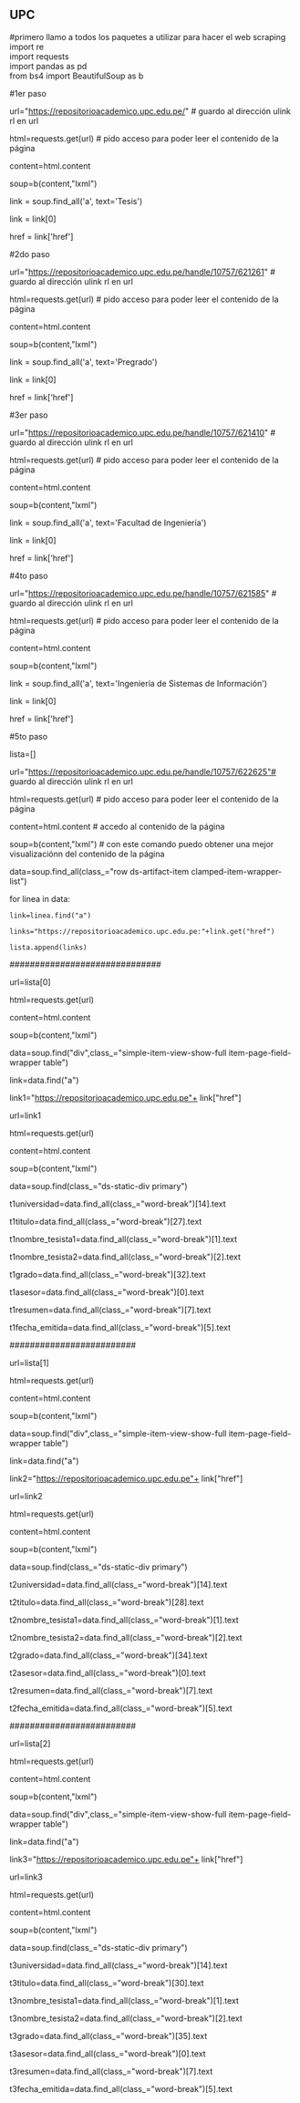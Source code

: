 ## UPC
#primero llamo a todos los paquetes a utilizar para hacer el web scraping  
import re  
import requests   
import pandas as pd  
from bs4 import BeautifulSoup as b  

#1er paso 

url="https://repositorioacademico.upc.edu.pe/"   # guardo al dirección ulink rl en url  

html=requests.get(url)                              # pido acceso para poder leer el contenido de la página 

content=html.content

soup=b(content,"lxml")  

link = soup.find_all('a', text='Tesis') 

link = link[0] 

href = link['href'] 



#2do paso 

url="https://repositorioacademico.upc.edu.pe/handle/10757/621261"   # guardo al dirección ulink rl en url   

html=requests.get(url)                              # pido acceso para poder leer el contenido de la página  

content=html.content 

soup=b(content,"lxml") 

link = soup.find_all('a', text='Pregrado') 

link = link[0] 

href = link['href'] 




#3er paso 

url="https://repositorioacademico.upc.edu.pe/handle/10757/621410"   # guardo al dirección ulink rl en url   

html=requests.get(url)                              # pido acceso para poder leer el contenido de la página  

content=html.content 

soup=b(content,"lxml") 

link = soup.find_all('a', text='Facultad de Ingeniería') 

link = link[0] 

href = link['href'] 




#4to paso 

url="https://repositorioacademico.upc.edu.pe/handle/10757/621585"   # guardo al dirección ulink rl en url  

html=requests.get(url)                              # pido acceso para poder leer el contenido de la página  

content=html.content 

soup=b(content,"lxml") 

link = soup.find_all('a', text='Ingeniería de Sistemas de Información')

link = link[0] 

href = link['href'] 




#5to paso

lista=[]

url="https://repositorioacademico.upc.edu.pe/handle/10757/622625"# guardo al dirección ulink rl en url 

html=requests.get(url)                              # pido acceso para poder leer el contenido de la página

content=html.content                                # accedo al contenido de la página 

soup=b(content,"lxml")                      # con este comando puedo obtener una mejor visualizaciónn del contenido de la página 

data=soup.find_all(class_="row ds-artifact-item clamped-item-wrapper-list") 

for linea in data: 

    link=linea.find("a") 
    
    links="https://repositorioacademico.upc.edu.pe:"+link.get("href") 
    
    lista.append(links) 
    


############################## 
    
url=lista[0] 

html=requests.get(url) 

content=html.content 

soup=b(content,"lxml") 

data=soup.find("div",class_="simple-item-view-show-full item-page-field-wrapper table")

link=data.find("a") 

link1="https://repositorioacademico.upc.edu.pe"+ link["href"] 

url=link1

html=requests.get(url)

content=html.content

soup=b(content,"lxml")

data=soup.find(class_="ds-static-div primary")

t1universidad=data.find_all(class_="word-break")[14].text

t1titulo=data.find_all(class_="word-break")[27].text

t1nombre_tesista1=data.find_all(class_="word-break")[1].text

t1nombre_tesista2=data.find_all(class_="word-break")[2].text

t1grado=data.find_all(class_="word-break")[32].text

t1asesor=data.find_all(class_="word-break")[0].text

t1resumen=data.find_all(class_="word-break")[7].text

t1fecha_emitida=data.find_all(class_="word-break")[5].text

#########################


url=lista[1]

html=requests.get(url)

content=html.content

soup=b(content,"lxml")

data=soup.find("div",class_="simple-item-view-show-full item-page-field-wrapper table")

link=data.find("a")

link2="https://repositorioacademico.upc.edu.pe"+ link["href"]

url=link2

html=requests.get(url)

content=html.content

soup=b(content,"lxml")

data=soup.find(class_="ds-static-div primary")

t2universidad=data.find_all(class_="word-break")[14].text

t2titulo=data.find_all(class_="word-break")[28].text

t2nombre_tesista1=data.find_all(class_="word-break")[1].text

t2nombre_tesista2=data.find_all(class_="word-break")[2].text

t2grado=data.find_all(class_="word-break")[34].text

t2asesor=data.find_all(class_="word-break")[0].text

t2resumen=data.find_all(class_="word-break")[7].text

t2fecha_emitida=data.find_all(class_="word-break")[5].text


#########################

url=lista[2]

html=requests.get(url)

content=html.content

soup=b(content,"lxml")

data=soup.find("div",class_="simple-item-view-show-full item-page-field-wrapper table")

link=data.find("a")

link3="https://repositorioacademico.upc.edu.pe"+ link["href"]

url=link3

html=requests.get(url)

content=html.content

soup=b(content,"lxml")

data=soup.find(class_="ds-static-div primary")

t3universidad=data.find_all(class_="word-break")[14].text

t3titulo=data.find_all(class_="word-break")[30].text

t3nombre_tesista1=data.find_all(class_="word-break")[1].text

t3nombre_tesista2=data.find_all(class_="word-break")[2].text

t3grado=data.find_all(class_="word-break")[35].text

t3asesor=data.find_all(class_="word-break")[0].text

t3resumen=data.find_all(class_="word-break")[7].text

t3fecha_emitida=data.find_all(class_="word-break")[5].text


